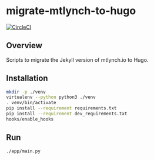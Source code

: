 # migrate-mtlynch-to-hugo

[![CircleCI](https://circleci.com/gh/mtlynch/migrate-mtlynch-to-hugo.svg?style=svg)](https://circleci.com/gh/mtlynch/migrate-mtlynch-to-hugo)

## Overview

Scripts to migrate the Jekyll version of mtlynch.io to Hugo.

## Installation

```bash
mkdir -p ./venv
virtualenv --python python3 ./venv
. venv/bin/activate
pip install --requirement requirements.txt
pip install --requirement dev_requirements.txt
hooks/enable_hooks
```

## Run

```bash
./app/main.py
```
